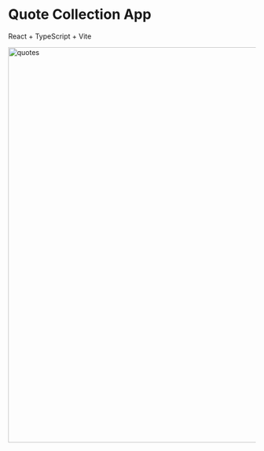 # Quote Collection App
React + TypeScript + Vite 

<img width="805" alt="quotes" src="https://github.com/user-attachments/assets/0325b9a5-8e2a-4e40-bef9-fd2e49ab1032" />
